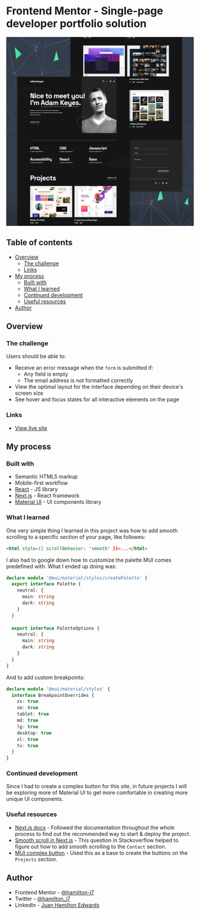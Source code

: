 # Frontend Mentor - Single-page developer portfolio solution

![Design preview for the Single-page developer portfolio coding challenge](./preview.jpg)

## Table of contents

- [Overview](#overview)
  - [The challenge](#the-challenge)
  - [Links](#links)
- [My process](#my-process)
  - [Built with](#built-with)
  - [What I learned](#what-i-learned)
  - [Continued development](#continued-development)
  - [Useful resources](#useful-resources)
- [Author](#author)

## Overview

### The challenge

Users should be able to:

- Receive an error message when the `form` is submitted if:
  - Any field is empty
  - The email address is not formatted correctly
- View the optimal layout for the interface depending on their device's screen size
- See hover and focus states for all interactive elements on the page

### Links

- [View live site](https://developer-portfolio-vert.vercel.app/)

## My process

### Built with

- Semantic HTML5 markup
- Mobile-first workflow
- [React](https://reactjs.org/) - JS library
- [Next.js](https://nextjs.org/) - React framework
- [Material UI](https://mui.com/) - UI components library

### What I learned

One very simple thing I learned in this project was how to add smooth scrolling to a specific section of your page, like followes:

```html
<html style={{ scrollBehavior: 'smooth' }}>...</html>
```

I also had to google down how to customize the palette MUI comes predefined with. What I ended up doing was:

```ts
declare module '@mui/material/styles/createPalette' {
  export interface Palette {
    neutral: {
      main: string
      dark: string
    }
  }

  export interface PaletteOptions {
    neutral: {
      main: string
      dark: string
    }
  }
}
```

And to add custom breakpoints:

```ts
declare module '@mui/material/styles' {
  interface BreakpointOverrides {
    xs: true
    sm: true
    tablet: true
    md: true
    lg: true
    desktop: true
    xl: true
    tv: true
  }
}
```

### Continued development

Since I had to create a complex button for this site, in future projects I will be exploring more of Material UI to get more comfortable in creating more unique UI components.

### Useful resources

- [Next.js docs](https://nextjs.org/docs) - Followed the documentation throughout the whole process to find out the recommended way to start & deploy the project.
- [Smooth scroll in Next.js](https://stackoverflow.com/questions/69825670/smooth-scroll-in-next-js) - This question in Stackoverflow helped to figure out how to add smooth scrolling to the `Contact` section.
- [MUI complex button](https://mui.com/material-ui/react-button/#complex-button) - Used this as a base to create the buttons on the `Projects` section.

## Author

- Frontend Mentor - [@hamilton-i7](https://www.frontendmentor.io/profile/hamilton-i7)
- Twitter - [@hamilton_i7](https://twitter.com/hamilton_i7)
- LinkedIn - [Juan Hamilton Edwards](https://www.linkedin.com/in/juan-hamilton-edwards/)

